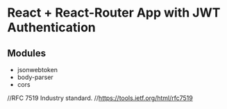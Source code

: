 # React + React-Router App with JWT Authentication
## Modules

* jsonwebtoken
* body-parser
* cors


//RFC 7519 Industry standard.
//https://tools.ietf.org/html/rfc7519